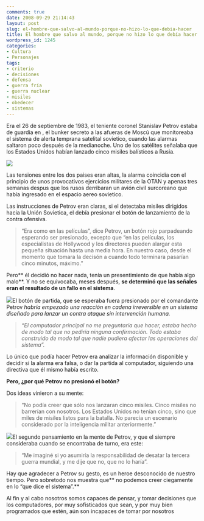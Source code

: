 ```yaml
---
comments: true
date: 2008-09-29 21:14:43
layout: post
slug: el-hombre-que-salvo-al-mundo-porque-no-hizo-lo-que-debia-hacer
title: El hombre que salvo al mundo, porque no hizo lo que debía hacer
wordpress_id: 1245
categories:
- Cultura
- Personajes
tags:
- criterio
- decisiones
- defensa
- guerra fría
- guerra nuclear
- misiles
- obedecer
- sistemas
---
```


Era el 26 de septiembre de 1983, el teniente coronel Stanislav Petrov estaba de guardia en , el bunker secreto a las afueras de Moscú que monitoreaba el sistema de alerta temprana satelital sovietico, cuando las alarmas saltaron poco después de la medianoche. Uno de los satélites señalaba que los Estados Unidos habían lanzado cinco misiles balísticos a Rusia.

[![](http://www.lnds.net/blog/wp-content/uploads/2011/01/pushkino.jpg)](http://www.lnds.net/blog/wp-content/uploads/2011/01/pushkino.jpg)

Las tensiones entre los dos paises eran altas, la alarma coincidía con el principio de unos provocativos ejercicios militares de la OTAN y apenas tres semanas despus que los rusos derribaran un avión civil surcoreano que había ingresado en el espacio aereo sovietico.

Las instrucciones de Petrov eran claras, si el detectaba misiles dirigidos hacia la Unión Sovietica, el debía presionar el botón de lanzamiento de la contra ofensiva.


> “Era como en las películas”, dice Petrov, un botón rojo parpadeando esperando ser presionado, excepto que “en las películas, los especialistas de Hollywood y los directores pueden alargar esta pequeña situación hasta una media hora. En nuestro caso, desde el momento que tomara la decisón a cuando todo terminara pasarían cinco minutos, máximo.”


Pero** él decidió no hacer nada, tenía un presentimiento de que había algo malo**. Y no se equivocaba, meses después, **se determinó que las señales eran el resultado de un fallo en el sistema**.

[![](http://www.lnds.net/blog/wp-content/uploads/2011/01/the-red-button.jpg)](http://www.lnds.net/blog/wp-content/uploads/2011/01/the-red-button.jpg)El botón de partida, que se esperaba fuera presionado por el comandante Petrov _habría empezado una reacción en cadena irreversible en un sistema diseñado para lanzar un contra ataque sin intervención humana._


> _“El computador principal no me preguntaría que hacer, estaba hecho de modo tal que no pediría ninguna confirmación. Todo estaba construido de modo tal que nadie pudiera afectar las operaciones del sistema”._


Lo único que podía hacer Petrov era analizar la información disponible y decidir si la alarma era falsa, o dar la partida al computador, siguiendo una directiva que él mismo había escrito.

**Pero, ¿por qué Petrov no presionó el botón?**

Dos ideas vinieron a su mente:


> “No podía creer que sólo nos lanzaran cinco misiles. Cinco misiles no barrerían con nosotros. Los Estados Unidos no tenían cinco, sino que miles de misiles listos para la batalla. No parecía un escenario considerado por la inteligencia militar anteriormente.”


[![](http://www.lnds.net/blog/wp-content/uploads/2011/01/Stanislav_Petrov_580x-300x264.jpg)](http://www.lnds.net/blog/wp-content/uploads/2011/01/Stanislav_Petrov_580x.jpg)El segundo pensamiento en la mente de Petrov, y que el siempre consideraba cuando se encontraba de turno, era este:


> “Me imaginé si yo asumiría la responsabilidad de desatar la tercera guerra mundial, y me dije que no, que no lo haría”.


Hay que agradecer a Petrov su gesto, es un heroe desconocido de nuestro tiempo. Pero sobretodo nos muestra que** no podemos creer ciegamente en lo “que dice el sistema”.**

Al fin y al cabo nosotros somos capaces de pensar, y tomar decisiones que los computadores, por muy sofisticados que sean, y por muy bien programados que estén, aún son incapaces de tomar por nosotros
